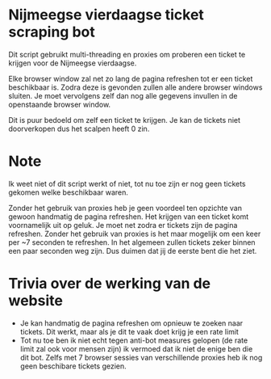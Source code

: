 # Nijmeegse vierdaagse ticket scraping bot
Dit script gebruikt multi-threading en proxies om proberen een ticket te krijgen voor de Nijmeegse vierdaagse.

Elke browser window zal net zo lang de pagina refreshen tot er een ticket beschikbaar is. Zodra deze is gevonden zullen alle andere browser windows sluiten. Je moet vervolgens zelf dan nog alle gegevens invullen in de openstaande browser window.

Dit is puur bedoeld om zelf een ticket te krijgen. Je kan de tickets niet doorverkopen dus het scalpen heeft 0 zin.

# Note
Ik weet niet of dit script werkt of niet, tot nu toe zijn er nog geen tickets gekomen welke beschikbaar waren. 

Zonder het gebruik van proxies heb je geen voordeel ten opzichte van gewoon handmatig de pagina refreshen.
Het krijgen van een ticket komt voornamelijk uit op geluk. Je moet net zodra er tickets zijn de pagina refreshen. 
Zonder het gebruik van proxies is het maar mogelijk om een keer per ~7 seconden te refreshen. In het algemeen zullen tickets zeker binnen een paar seconden weg zijn. Dus duimen dat jij de eerste bent die het ziet.

# Trivia over de werking van de website
- Je kan handmatig de pagina refreshen om opnieuw te zoeken naar tickets. Dit werkt, maar als je dit te vaak doet krijg je een rate limit
- Tot nu toe ben ik niet echt tegen anti-bot measures gelopen (de rate limit zal ook voor mensen zijn) ik vermoed dat ik niet de enige ben die dit bot. Zelfs met 7 browser sessies van verschillende proxies heb ik nog geen beschibare tickets gezien.